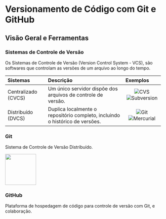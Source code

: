 <h1>
    <span> Versionamento de Código com Git e GitHub</span>
</h1>

## Visão Geral e Ferramentas

### Sistemas de Controle de Versão
Os Sistemas de Controle de Versão (Version Control System - VCS), são softwares que controlam as versões de um arquivo ao longo do tempo. 
<table>
  <thead>
    <tr align="left">
      <th>Sistemas</th>
      <th>Descrição</th>
      <th>Exemplos</th>
    </tr>
  </thead>
  <tbody align="left">
    <tr>
      <td>Centralizado (CVCS)</td>
      <td>Um único servidor dispõe dos arquivos de controle de versão.</td>
      <td align="center">
          <img align="center" alt="CVS" src="https://img.shields.io/badge/CVS-000?style=for-the-badge&logo=cvs">
          <img align="center" alt="Subversion" src="https://img.shields.io/badge/Subversion-000?style=for-the-badge&logo=subversion">
      </td>
    </tr>
    <tr>
      <td>Distribuído (DVCS)</td>
      <td>Duplica localmente o repositório completo, incluindo o histórico de versões.</td>
      <td align="center">
          <img align="center" alt="Git" src="https://img.shields.io/badge/Git-000?style=for-the-badge&logo=git">
          <img align="center" alt="Mercurial" src="https://img.shields.io/badge/Mercurial-000?style=for-the-badge&logo=mercurial">
      </td>    
    </tr>
  </tbody>
  <tfoot></tfoot>
</table>

### Git
Sistema de Controle de Versão Distribuído.

<div>
    <img align="center" width="100px" src="https://user-images.githubusercontent.com/97471199/230219597-961612d8-c2a4-4a76-80c8-391e54c056b6.png">
</div>

### GitHub
Plataforma de hospedagem de código para controle de versão com Git, e colaboração.
